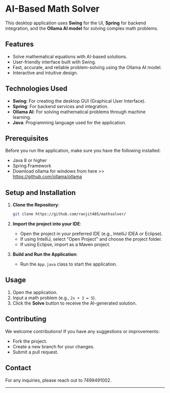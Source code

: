 
# AI-Based Math Solver

This desktop application uses **Swing** for the UI, **Spring** for backend integration, and the **Ollama AI model** for solving complex math problems.

## Features
- Solve mathematical equations with AI-based solutions.
- User-friendly interface built with Swing.
- Fast, accurate, and reliable problem-solving using the Ollama AI model.
- Interactive and intuitive design.

## Technologies Used
- **Swing**: For creating the desktop GUI (Graphical User Interface).
- **Spring**: For backend services and integration.
- **Ollama AI**: For solving mathematical problems through machine learning.
- **Java**: Programming language used for the application.

## Prerequisites
Before you run the application, make sure you have the following installed:
- Java 8 or higher
- Spring Framework
- Download ollama for windows from here >> https://github.com/ollama/ollama

## Setup and Installation

1. **Clone the Repository**:
   ```bash
   git clone https://github.com/ranjit485/mathsolver/
   ```

2. **Import the project into your IDE**:
   - Open the project in your preferred IDE (e.g., IntelliJ IDEA or Eclipse).
   - If using IntelliJ, select "Open Project" and choose the project folder.
   - If using Eclipse, import as a Maven project.

3. **Build and Run the Application**:
   - Run the `App.java` class to start the application.

## Usage
1. Open the application.
2. Input a math problem (e.g., `2x + 3 = 5`).
3. Click the **Solve** button to receive the AI-generated solution.

## Contributing
We welcome contributions! If you have any suggestions or improvements:
- Fork the project.
- Create a new branch for your changes.
- Submit a pull request.

## Contact
For any inquiries, please reach out to 7499491002.

---
